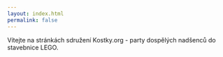 ```yaml
---
layout: index.html
permalink: false
---
```


Vítejte na stránkách sdružení Kostky.org - party dospělých nadšenců do stavebnice LEGO.
